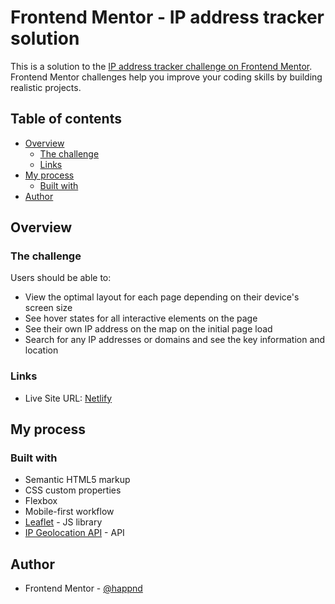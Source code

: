 # Frontend Mentor - IP address tracker solution

This is a solution to the [IP address tracker challenge on Frontend Mentor](https://www.frontendmentor.io/challenges/ip-address-tracker-I8-0yYAH0). Frontend Mentor challenges help you improve your coding skills by building realistic projects.

## Table of contents

- [Overview](#overview)
  - [The challenge](#the-challenge)
  - [Links](#links)
- [My process](#my-process)
  - [Built with](#built-with)
- [Author](#author)

## Overview

### The challenge

Users should be able to:

- View the optimal layout for each page depending on their device's screen size
- See hover states for all interactive elements on the page
- See their own IP address on the map on the initial page load
- Search for any IP addresses or domains and see the key information and location

### Links

- Live Site URL: [Netlify](https://iptracker-app.netlify.app/)

## My process

### Built with

- Semantic HTML5 markup
- CSS custom properties
- Flexbox
- Mobile-first workflow
- [Leaflet](https://leafletjs.com) - JS library
- [IP Geolocation API](https://ip-api.com) - API

## Author

- Frontend Mentor - [@happnd](https://www.frontendmentor.io/profile/happnd)
